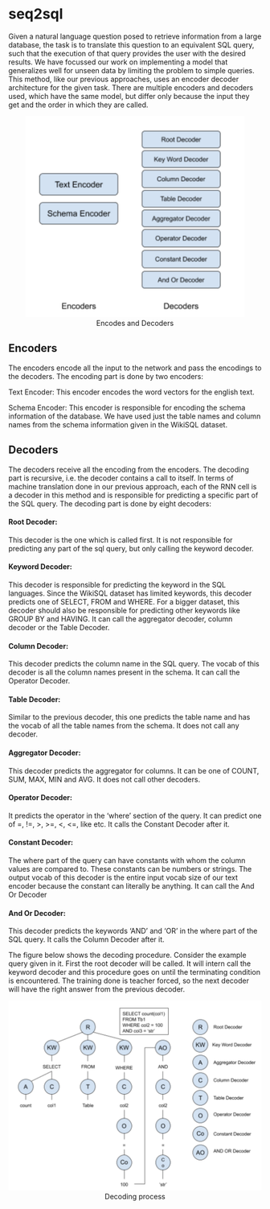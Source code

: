 # seq2sql


Given a natural language question posed to retrieve information from a large database, the task is to translate this question to an equivalent SQL query, such that the execution of that query provides the user with the desired results. We have focussed our work on implementing a model that generalizes well for unseen data by limiting the problem to simple queries.
<br>
This method, like our previous approaches, uses an encoder decoder architecture for the given task. There are multiple encoders and decoders used, which have the same model, but differ only because the input they get and the order in which they are called.
<p align="center">
<img src='imgs/encoders_and_decoders.png' height="400"/>
<br>
Encodes and Decoders
<br>
</p>

## Encoders

The encoders encode all the input to the network and pass the encodings to the decoders. 
The encoding part is done by two encoders:


Text Encoder: This encoder encodes the word vectors for the english text.

Schema Encoder: This encoder is responsible for encoding the schema information of the database. We have used just the table names and column names from the schema information given in the WikiSQL dataset.  

## Decoders

The decoders receive all the encoding from the encoders. The decoding part is recursive, i.e. the decoder contains a call to itself. In terms of machine translation done in our previous approach, each of the RNN cell is a decoder in this method and is responsible for predicting a specific part of the SQL query. The decoding part is done by eight decoders:

#### Root Decoder: 
This decoder is the one which is called first. It is not responsible for predicting any part of the sql query, but only calling the keyword decoder. 

#### Keyword Decoder:  
This decoder is responsible for predicting the keyword in the SQL languages. Since the WikiSQL dataset has limited keywords, this decoder predicts one of SELECT, FROM and WHERE. For a bigger dataset, this decoder should also be responsible for predicting other keywords like GROUP BY and HAVING. It can call the aggregator decoder, column decoder or the Table Decoder.

#### Column Decoder: 
This decoder predicts the column name in the SQL query. The vocab of this decoder is all the column names present in the schema. It can call the Operator Decoder. 

#### Table Decoder: 
Similar to the previous decoder, this one predicts the table name and has the vocab of all the table names from the schema. It does not call any decoder.

#### Aggregator Decoder: 
This decoder predicts the aggregator for columns. It can be one of COUNT, SUM, MAX, MIN and AVG. It does not call other decoders.

#### Operator Decoder: 
It predicts the operator in the ‘where’ section of the query. It can predict one of =, !=, >, >=, <, <=, like etc. It calls the Constant Decoder after it.

#### Constant Decoder: 
The where part of the query can have constants with whom the column values are compared to. These constants can be numbers or strings. The output vocab of this decoder is the entire input vocab size of our text encoder because the constant can literally be anything. It can call the And Or Decoder 

#### And Or Decoder: 
This decoder predicts the keywords ‘AND’ and ‘OR’ in the where part of the SQL query. It calls the Column Decoder after it.


The figure below shows the decoding procedure. Consider the example query given in it. First the root decoder will be called. It will intern call the keyword decoder and this procedure goes on until the terminating condition is encountered. The training done is teacher forced, so the next decoder will have the right answer from the previous decoder. 

<p align="center">
<img src='imgs/decoding_process.png'/>
Decoding process
</p>
